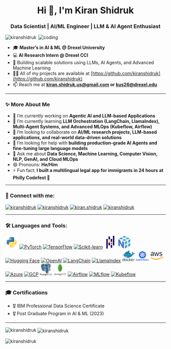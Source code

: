 <!--
**kiranshidruk/kiranshidruk** is a ✨ _special_ ✨ repository because its `README.md` (this file) appears on your GitHub profile.

Here are some ideas to get you started:

- 🔭 I’m currently working on ...
- 🌱 I’m currently learning ...
- 👯 I’m looking to collaborate on ...
- 🤔 I’m looking for help with ...
- 💬 Ask me about ...
- 📫 How to reach me: ...
- 😄 Pronouns: ...
- ⚡ Fun fact: ...
-->


<h1 align="center">Hi 👋, I'm Kiran Shidruk</h1>
<h3 align="center">Data Scientist | AI/ML Engineer | LLM & AI Agent Enthusiast</h3>

<img align="right" alt="coding" width="400" src="https://user-images.githubusercontent.com/74038190/212746035-d5c61762-973c-44c0-aec7-887f3b7690e3.gif">

<p align="left"> <img src="https://komarev.com/ghpvc/?username=kiranshidruk&label=Profile%20views&color=0e75b6&style=flat" alt="kiranshidruk" /> </p>

- 🎓 **Master’s in AI & ML @ Drexel University**
- 💻 **AI Research Intern @ Drexel CCI**
- 🚀 Building scalable solutions using LLMs, AI Agents, and Advanced Machine Learning
- 👨‍💻 All of my projects are available at [https://github.com/kiranshidruk](https://github.com/kiranshidruk)
- 📫 Reach me at **kiran.shidruk.us@gmail.com or kus26@drexel.edu**

---

<h3 align="left">✨ More About Me</h3>

- 🔭 I’m currently working on **Agentic AI and LLM-based Applications**
- 🌱 I’m currently learning **LLM Orchestration (LangChain, LlamaIndex), Multi-Agent Systems, and Advanced MLOps (Kubeflow, Airflow)**
- 👯 I’m looking to collaborate on **AI/ML research projects, LLM-based applications, and real-world data-driven solutions**
- 🤔 I’m looking for help with **building production-grade AI Agents and fine-tuning large language models**
- 💬 Ask me about **Data Science, Machine Learning, Computer Vision, NLP, GenAI, and Cloud MLOps**
- 😄 Pronouns: **He/Him**
- ⚡ Fun fact: **I built a multilingual legal app for immigrants in 24 hours at Philly Codefest 🚀**

---

<h3 align="left">🔗 Connect with me:</h3>
<p align="left">
<a href="https://linkedin.com/in/kiranshidruk" target="blank"><img align="center" src="https://raw.githubusercontent.com/rahuldkjain/github-profile-readme-generator/master/src/images/icons/Social/linked-in-alt.svg" alt="kiranshidruk" height="30" width="40" /></a>
<a href="https://kaggle.com/kiranshidruk" target="blank"><img align="center" src="https://raw.githubusercontent.com/rahuldkjain/github-profile-readme-generator/master/src/images/icons/Social/kaggle.svg" alt="kiranshidruk" height="30" width="40" /></a>
<a href="https://instagram.com/kiran.shidruk" target="blank"><img align="center" src="https://raw.githubusercontent.com/rahuldkjain/github-profile-readme-generator/master/src/images/icons/Social/instagram.svg" alt="kiran.shidruk" height="30" width="40" /></a>
<a href="https://leetcode.com/kiranshidruk" target="blank"><img align="center" src="https://raw.githubusercontent.com/rahuldkjain/github-profile-readme-generator/master/src/images/icons/Social/leet-code.svg" alt="kiranshidruk" height="30" width="40" /></a>
</p>

---

<h3 align="left">🛠 Languages and Tools:</h3>
<p align="left">
<a href="https://www.python.org" target="_blank"><img src="https://raw.githubusercontent.com/devicons/devicon/master/icons/python/python-original.svg" alt="Python" width="40" height="40"/></a>
<a href="https://pytorch.org/" target="_blank"><img src="https://www.vectorlogo.zone/logos/pytorch/pytorch-icon.svg" alt="PyTorch" width="40" height="40"/></a>
<a href="https://www.tensorflow.org" target="_blank"><img src="https://www.vectorlogo.zone/logos/tensorflow/tensorflow-icon.svg" alt="TensorFlow" width="40" height="40"/></a>
<a href="https://scikit-learn.org/" target="_blank"><img src="https://upload.wikimedia.org/wikipedia/commons/0/05/Scikit_learn_logo_small.svg" alt="Scikit-learn" width="40" height="40"/></a>
<a href="https://pandas.pydata.org/" target="_blank"><img src="https://raw.githubusercontent.com/devicons/devicon/master/icons/pandas/pandas-original.svg" alt="Pandas" width="40" height="40"/></a>
<a href="https://numpy.org/" target="_blank"><img src="https://raw.githubusercontent.com/devicons/devicon/master/icons/numpy/numpy-original.svg" alt="NumPy" width="40" height="40"/></a>
<a href="https://huggingface.co/" target="_blank"><img src="https://huggingface.co/front/assets/huggingface_logo-noborder.svg" alt="Hugging Face" width="40" height="40"/></a>
<a href="https://openai.com/" target="_blank"><img src="https://upload.wikimedia.org/wikipedia/commons/4/4d/OpenAI_Logo.svg" alt="OpenAI" width="40" height="40"/></a>
<a href="https://langchain.com/" target="_blank"><img src="https://avatars.githubusercontent.com/u/108047381?s=200&v=4" alt="LangChain" width="40" height="40"/></a>
<a href="https://www.llamaindex.ai/" target="_blank"><img src="https://avatars.githubusercontent.com/u/112383183?s=200&v=4" alt="LlamaIndex" width="40" height="40"/></a>
<a href="https://www.docker.com/" target="_blank"><img src="https://raw.githubusercontent.com/devicons/devicon/master/icons/docker/docker-original-wordmark.svg" alt="Docker" width="40" height="40"/></a>
<a href="https://kubernetes.io/" target="_blank"><img src="https://raw.githubusercontent.com/devicons/devicon/master/icons/kubernetes/kubernetes-plain-wordmark.svg" alt="Kubernetes" width="40" height="40"/></a>
<a href="https://aws.amazon.com/" target="_blank"><img src="https://raw.githubusercontent.com/devicons/devicon/master/icons/amazonwebservices/amazonwebservices-original-wordmark.svg" alt="AWS" width="40" height="40"/></a>
<a href="https://azure.microsoft.com/" target="_blank"><img src="https://www.vectorlogo.zone/logos/microsoft_azure/microsoft_azure-icon.svg" alt="Azure" width="40" height="40"/></a>
<a href="https://cloud.google.com/" target="_blank"><img src="https://upload.wikimedia.org/wikipedia/commons/5/53/Google_Cloud_logo.svg" alt="GCP" width="40" height="40"/></a>
<a href="https://www.postgresql.org/" target="_blank"><img src="https://raw.githubusercontent.com/devicons/devicon/master/icons/postgresql/postgresql-original-wordmark.svg" alt="PostgreSQL" width="40" height="40"/></a>
<a href="https://www.mongodb.com/" target="_blank"><img src="https://raw.githubusercontent.com/devicons/devicon/master/icons/mongodb/mongodb-original-wordmark.svg" alt="MongoDB" width="40" height="40"/></a>
<a href="https://airflow.apache.org/" target="_blank"><img src="https://airflow.apache.org/docs/apache-airflow/stable/_images/pin_large.png" alt="Airflow" width="40" height="40"/></a>
<a href="https://mlflow.org/" target="_blank"><img src="https://mlflow.org/docs/latest/_images/mlflow-logo-light.png" alt="MLflow" width="40" height="40"/></a>
<a href="https://kubeflow.org/" target="_blank"><img src="https://avatars.githubusercontent.com/u/35583233?s=200&v=4" alt="Kubeflow" width="40" height="40"/></a>
</p>

---

<h3 align="left">🎓 Certifications</h3>
<ul>
  <li>🎖 IBM Professional Data Science Certificate</li>
  <li>🎖 Post Graduate Program in AI & ML (2023)</li>
</ul>

---

<p><img align="left" src="https://github-readme-stats.vercel.app/api/top-langs?username=kiranshidruk&show_icons=true&locale=en&layout=compact" alt="kiranshidruk" /></p>
<p>&nbsp;<img align="center" src="https://github-readme-stats.vercel.app/api?username=kiranshidruk&show_icons=true&locale=en" alt="kiranshidruk" /></p>
<p><img align="center" src="https://github-readme-streak-stats.herokuapp.com/?user=kiranshidruk&" alt="kiranshidruk" /></p>

